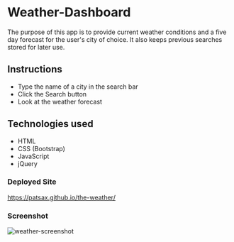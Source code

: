 # Weather-Dashboard
The purpose of this app is to provide current weather conditions and a five day forecast for the user's city of choice. It also keeps previous searches stored for later use.

## Instructions
* Type the name of a city in the search bar
* Click the Search button
* Look at the weather forecast

## Technologies used
* HTML
* CSS (Bootstrap)
* JavaScript
* jQuery

### Deployed Site
https://patsax.github.io/the-weather/

### Screenshot

![weather-screenshot](https://user-images.githubusercontent.com/87280646/134592322-078d961e-79a7-4962-a6c9-ff10a45e302d.png)